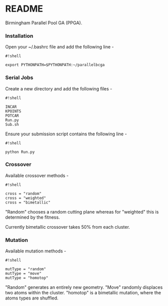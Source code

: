 # README #

Birmingham Parallel Pool GA (PPGA).

### Installation ###

Open your ~/.bashrc file and add the following line - 

```
#!shell

export PYTHONPATH=$PYTHONPATH:~/parallelbcga
```

### Serial Jobs ###

Create a new directory and add the following files - 

```
#!shell

INCAR
KPOINTS
POTCAR 
Run.py
Sub.sh
```

Ensure your submission script contains the following line - 

```
#!shell

python Run.py
```

### Crossover 

Available crossover methods - 

```
#!shell

cross = "random"
cross = "weighted"
cross = "bimetallic" 
```

"Random" chooses a random cutting plane whereas for "weighted" this is determined by the fitness.

Currently bimetallic crossover takes 50% from each cluster.

### Mutation 

Available mutation methods - 

```
#!shell

mutType = "random"
mutType = "move"
mutType = "homotop" 
```

"Random" generates an entirely new geometry. "Move" randomly displaces two atoms within the cluster. "homotop" is a bimetallic mutation, where the atoms types are shuffled.